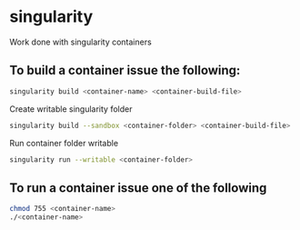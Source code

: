 # singularity
Work done with singularity containers

## To build a container issue the following:

```bash
singularity build <container-name> <container-build-file>
```

Create writable singularity folder

```bash
singularity build --sandbox <container-folder> <container-build-file>
```

Run container folder writable

```bash
singularity run --writable <container-folder>
```

## To run a container issue one of the following

```bash
chmod 755 <container-name>
./<container-name>
```

